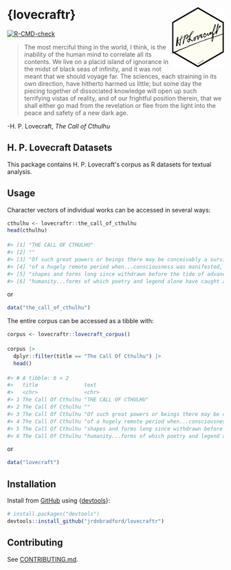 # {lovecraftr} <img src="man/figures/logo.png" align="right" height="139" alt="H. P. Lovecraft's signature in an R package hexagon"/>

[![R-CMD-check](https://github.com/jrdnbradford/lovecraftr/actions/workflows/R-CMD-check.yaml/badge.svg)](https://github.com/jrdnbradford/lovecraftr/actions/workflows/R-CMD-check.yaml)

> The most merciful thing in the world, I think, is the inability of the human mind to correlate all its contents. We live on a placid island of ignorance in the midst of black seas of infinity, and it was not meant that we should voyage far. The sciences, each straining in its own direction, have hitherto harmed us little; but some day the piecing together of dissociated knowledge will open up such terrifying vistas of reality, and of our frightful position therein, that we shall either go mad from the revelation or flee from the light into the peace and safety of a new dark age.

-H. P. Lovecraft, *The Call of Cthulhu*

## H. P. Lovecraft Datasets

This package contains H. P. Lovecraft's corpus as R datasets for textual analysis.

## Usage

Character vectors of individual works can be accessed in several ways:
```R
cthulhu <- lovecraftr::the_call_of_cthulhu
head(cthulhu)

#> [1] "THE CALL OF CTHULHU"
#> [2] ""
#> [3] "Of such great powers or beings there may be conceivably a survival...a survival"
#> [4] "of a hugely remote period when...consciousness was manifested, perhaps, in"
#> [5] "shapes and forms long since withdrawn before the tide of advancing"
#> [6] "humanity...forms of which poetry and legend alone have caught a flying memory"
```
or
```R
data("the_call_of_cthulhu")
```

The entire corpus can be accessed as a tibble with:
```R
corpus <- lovecraftr::lovecraft_corpus()

corpus |>
  dplyr::filter(title == "The Call Of Cthulhu") |>
  head()

#> # A tibble: 6 × 2
#>   title               text
#>   <chr>               <chr>
#> 1 The Call Of Cthulhu "THE CALL OF CTHULHU"
#> 2 The Call Of Cthulhu ""
#> 3 The Call Of Cthulhu "Of such great powers or beings there may be conceivably …
#> 4 The Call Of Cthulhu "of a hugely remote period when...consciousness was manif…
#> 5 The Call Of Cthulhu "shapes and forms long since withdrawn before the tide of…
#> 6 The Call Of Cthulhu "humanity...forms of which poetry and legend alone have c…
```
or
```R
data("lovecraft")
```

## Installation

Install from [GitHub](https://github.com/jrdnbradford/lovecraftr/) using {[devtools](https://devtools.r-lib.org/)}:
```R
# install.packages("devtools")
devtools::install_github("jrdnbradford/lovecraftr")
```

## Contributing

See [CONTRIBUTING.md](/.github/CONTRIBUTING.md).
